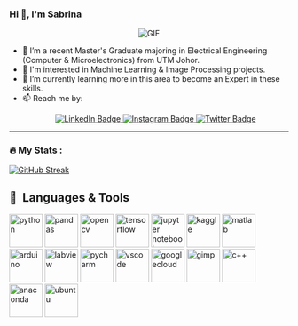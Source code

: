 ### Hi 👋, I'm Sabrina

<p align="center">
  <img src="https://github.com/sabrinaMKE201073/sabrinaMKE201073/assets/95947484/0015d102-14da-4ed0-9989-0679a126d3a4" alt="GIF">
</p>


- 🔭 I’m a recent Master's Graduate majoring in Electrical Engineering (Computer & Microelectronics) from UTM Johor.
- 👀 I'm interested in Machine Learning & Image Processing projects.
- 🌱 I’m currently learning more in this area to become an Expert in these skills.
- 📫 Reach me by: <div id="badges"> <p align="center">
  <a href="https://www.linkedin.com/in/nurulsabrina1910/">
    <img src="https://img.shields.io/badge/LinkedIn-blue?style=for-the-badge&logo=linkedin&logoColor=white" alt="LinkedIn Badge"/>
  </a>
  <a href="https://www.instagram.com/sab_nsr/?hl=en">
    <img src="https://img.shields.io/badge/instagram-pink?style=for-the-badge&logo=instagram&logoColor=white" alt="Instagram Badge"/>
  </a>
  <a href="https://twitter.com/sbrina_razali">
    <img src="https://img.shields.io/badge/Twitter-blue?style=for-the-badge&logo=twitter&logoColor=white" alt="Twitter Badge"/>
  </a> </p>
</div>


---
### :fire: My Stats :
[![GitHub Streak](http://github-readme-streak-stats.herokuapp.com?user=sabrinaMKE201073&theme=dark&background=000000)](https://git.io/streak-stats)
<p align="center"></p>



<h2> 🚀 &nbsp;Languages & Tools</h2>
<p align="left">
<img src="https://cdn.jsdelivr.net/gh/devicons/devicon/icons/python/python-original-wordmark.svg" alt="python" width="60" height="60"/>
<img src="https://cdn.jsdelivr.net/gh/devicons/devicon/icons/pandas/pandas-original-wordmark.svg" alt="pandas" width="60" height="60"/>
<img src="https://cdn.jsdelivr.net/gh/devicons/devicon/icons/opencv/opencv-original-wordmark.svg" alt="opencv" width="60" height="60"/>
<img src="https://cdn.jsdelivr.net/gh/devicons/devicon/icons/tensorflow/tensorflow-original.svg" alt="tensorflow" width="60" height="60"/>
<img src="https://cdn.jsdelivr.net/gh/devicons/devicon/icons/jupyter/jupyter-original-wordmark.svg" alt="jupyter notebook" width="60" height="60"/>
<img src="https://cdn.jsdelivr.net/gh/devicons/devicon/icons/kaggle/kaggle-original-wordmark.svg" alt="kaggle" width="60" height="60"/>
<img src="https://cdn.jsdelivr.net/gh/devicons/devicon/icons/matlab/matlab-original.svg" alt="matlab" width="60" height="60"/>
<img src="https://cdn.jsdelivr.net/gh/devicons/devicon/icons/arduino/arduino-original-wordmark.svg" alt="arduino" width="60" height="60"/>
<img src="https://cdn.jsdelivr.net/gh/devicons/devicon/icons/labview/labview-original-wordmark.svg" alt="labview" width="60" height="60"/>
<img src="https://cdn.jsdelivr.net/gh/devicons/devicon/icons/pycharm/pycharm-plain-wordmark.svg" alt="pycharm" width="60" height="60"/>
<img src="https://cdn.jsdelivr.net/gh/devicons/devicon/icons/vscode/vscode-original.svg" alt="vscode" width="60" height="60"/>
<img src="https://cdn.jsdelivr.net/gh/devicons/devicon/icons/googlecloud/googlecloud-plain-wordmark.svg" alt="googlecloud" width="60" height="60"/>
<img src="https://cdn.jsdelivr.net/gh/devicons/devicon/icons/gimp/gimp-original-wordmark.svg" alt="gimp" width="60" height="60"/>
<img src="https://cdn.jsdelivr.net/gh/devicons/devicon/icons/cplusplus/cplusplus-original.svg" alt="c++" width="60" height="60"/>
<img src="https://cdn.jsdelivr.net/gh/devicons/devicon/icons/anaconda/anaconda-original-wordmark.svg" alt="anaconda" width="60" height="60"/>
<img src="https://cdn.jsdelivr.net/gh/devicons/devicon/icons/ubuntu/ubuntu-plain-wordmark.svg" alt="ubuntu" width="60" height="60"/>
</p>



